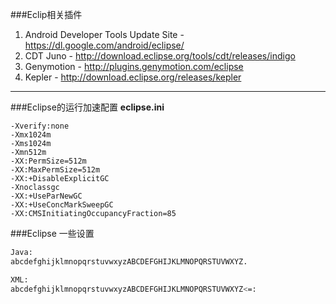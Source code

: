 ###Eclip相关插件
1. Android Developer Tools Update Site - https://dl.google.com/android/eclipse/
2. CDT Juno - http://download.eclipse.org/tools/cdt/releases/indigo
3. Genymotion - http://plugins.genymotion.com/eclipse
4. Kepler - http://download.eclipse.org/releases/kepler

- - -

###Eclipse的运行加速配置
**eclipse.ini**
```
-Xverify:none
-Xmx1024m
-Xms1024m
-Xmn512m
-XX:PermSize=512m
-XX:MaxPermSize=512m
-XX:+DisableExplicitGC
-Xnoclassgc
-XX:+UseParNewGC
-XX:+UseConcMarkSweepGC
-XX:CMSInitiatingOccupancyFraction=85
```


###Eclipse 一些设置
```sh
Java:
abcdefghijklmnopqrstuvwxyzABCDEFGHIJKLMNOPQRSTUVWXYZ.

XML:
abcdefghijklmnopqrstuvwxyzABCDEFGHIJKLMNOPQRSTUVWXYZ<=:



```